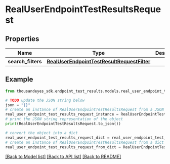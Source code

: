 # RealUserEndpointTestResultsRequest


## Properties

Name | Type | Description | Notes
------------ | ------------- | ------------- | -------------
**search_filters** | [**RealUserEndpointTestResultRequestFilter**](RealUserEndpointTestResultRequestFilter.md) |  | [optional] 

## Example

```python
from thousandeyes_sdk.endpoint_test_results.models.real_user_endpoint_test_results_request import RealUserEndpointTestResultsRequest

# TODO update the JSON string below
json = "{}"
# create an instance of RealUserEndpointTestResultsRequest from a JSON string
real_user_endpoint_test_results_request_instance = RealUserEndpointTestResultsRequest.from_json(json)
# print the JSON string representation of the object
print(RealUserEndpointTestResultsRequest.to_json())

# convert the object into a dict
real_user_endpoint_test_results_request_dict = real_user_endpoint_test_results_request_instance.to_dict()
# create an instance of RealUserEndpointTestResultsRequest from a dict
real_user_endpoint_test_results_request_from_dict = RealUserEndpointTestResultsRequest.from_dict(real_user_endpoint_test_results_request_dict)
```
[[Back to Model list]](../README.md#documentation-for-models) [[Back to API list]](../README.md#documentation-for-api-endpoints) [[Back to README]](../README.md)



